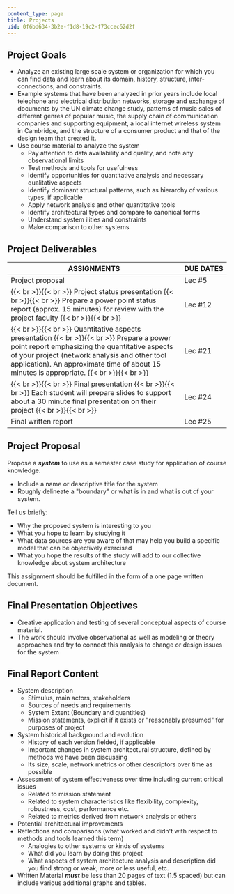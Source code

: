 ```yaml
---
content_type: page
title: Projects
uid: 0f6bd634-3b2e-f1d8-19c2-f73ccec62d2f
---
```


Project Goals
-------------

*   Analyze an existing large scale system or organization for which you can find data and learn about its domain, history, structure, inter-connections, and constraints.
*   Example systems that have been analyzed in prior years include local telephone and electrical distribution networks, storage and exchange of documents by the UN climate change study, patterns of music sales of different genres of popular music, the supply chain of communication companies and supporting equipment, a local internet wireless system in Cambridge, and the structure of a consumer product and that of the design team that created it.
*   Use course material to analyze the system
    *   Pay attention to data availability and quality, and note any observational limits
    *   Test methods and tools for usefulness
    *   Identify opportunities for quantitative analysis and necessary qualitative aspects
    *   Identify dominant structural patterns, such as hierarchy of various types, if applicable
    *   Apply network analysis and other quantitative tools
    *   Identify architectural types and compare to canonical forms
    *   Understand system ilities and constraints
    *   Make comparison to other systems

Project Deliverables
--------------------

| ASSIGNMENTS | DUE DATES |
| --- | --- |
| Project proposal | Lec #5 |
|  {{< br >}}{{< br >}} Project status presentation {{< br >}}{{< br >}} Prepare a power point status report (approx. 15 minutes) for review with the project faculty {{< br >}}{{< br >}}  | Lec #12 |
|  {{< br >}}{{< br >}} Quantitative aspects presentation {{< br >}}{{< br >}} Prepare a power point report emphasizing the quantitative aspects of your project (network analysis and other tool application). An approximate time of about 15 minutes is appropriate. {{< br >}}{{< br >}}  | Lec #21 |
|  {{< br >}}{{< br >}} Final presentation {{< br >}}{{< br >}} Each student will prepare slides to support about a 30 minute final presentation on their project {{< br >}}{{< br >}}  | Lec #24 |
| Final written report | Lec #25 

Project Proposal
----------------

Propose a **_system_** to use as a semester case study for application of course knowledge.

*   Include a name or descriptive title for the system
*   Roughly delineate a "boundary" or what is in and what is out of your system.

Tell us briefly:

*   Why the proposed system is interesting to you
*   What you hope to learn by studying it
*   What data sources are you aware of that may help you build a specific model that can be objectively exercised
*   What you hope the results of the study will add to our collective knowledge about system architecture

This assignment should be fulfilled in the form of a one page written document.

Final Presentation Objectives
-----------------------------

*   Creative application and testing of several conceptual aspects of course material.
*   The work should involve observational as well as modeling or theory approaches and try to connect this analysis to change or design issues for the system

Final Report Content
--------------------

*   System description
    *   Stimulus, main actors, stakeholders
    *   Sources of needs and requirements
    *   System Extent (Boundary and quantities)
    *   Mission statements, explicit if it exists or "reasonably presumed" for purposes of project
*   System historical background and evolution
    *   History of each version fielded, if applicable
    *   Important changes in system architectural structure, defined by methods we have been discussing
    *   Its size, scale, network metrics or other descriptors over time as possible
*   Assessment of system effectiveness over time including current critical issues  
    *   Related to mission statement
    *   Related to system characteristics like flexibility, complexity, robustness, cost, performance etc.
    *   Related to metrics derived from network analysis or others
*   Potential architectural improvements
*   Reflections and comparisons (what worked and didn't with respect to methods and tools learned this term)  
    *   Analogies to other systems or kinds of systems
    *   What did you learn by doing this project
    *   What aspects of system architecture analysis and description did you find strong or weak, more or less useful, etc.
*   Written Material _**must**_ be less than 20 pages of text (1.5 spaced) but can include various additional graphs and tables.